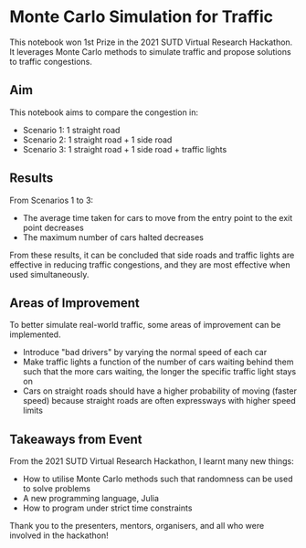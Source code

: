 # Monte Carlo Simulation for Traffic

This notebook won 1st Prize in the 2021 SUTD Virtual Research Hackathon. It leverages Monte Carlo methods to simulate traffic and propose solutions to traffic congestions.

## Aim

This notebook aims to compare the congestion in:
- Scenario 1: 1 straight road
- Scenario 2: 1 straight road + 1 side road
- Scenario 3: 1 straight road + 1 side road + traffic lights

## Results

From Scenarios 1 to 3:

- The average time taken for cars to move from the entry point to the exit point decreases
- The maximum number of cars halted decreases

From these results, it can be concluded that side roads and traffic lights are effective in reducing traffic congestions, and they are most effective when used simultaneously.

## Areas of Improvement

To better simulate real-world traffic, some areas of improvement can be implemented.

- Introduce "bad drivers" by varying the normal speed of each car
- Make traffic lights a function of the number of cars waiting behind them such that the more cars waiting, the longer the specific traffic light stays on
- Cars on straight roads should have a higher probability of moving (faster speed) because straight roads are often expressways with higher speed limits

## Takeaways from Event

From the 2021 SUTD Virtual Research Hackathon, I learnt many new things:

- How to utilise Monte Carlo methods such that randomness can be used to solve problems
- A new programming language, Julia
- How to program under strict time constraints

Thank you to the presenters, mentors, organisers, and all who were involved in the hackathon!
